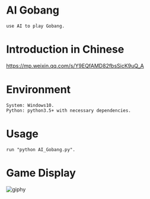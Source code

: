 # AI Gobang
```
use AI to play Gobang.
```

# Introduction in Chinese
https://mp.weixin.qq.com/s/Y9EQfAMD82fbsSicK9uQ_A

# Environment
```
System: Windows10.
Python: python3.5+ with necessary dependencies.
```

# Usage
```
run "python AI_Gobang.py".
```

# Game Display
![giphy](demonstration/running.gif)